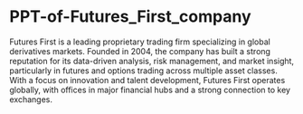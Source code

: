 # PPT-of-Futures_First_company

Futures First is a leading proprietary trading firm specializing in global derivatives markets. Founded in 2004, the company has built a strong reputation for its data-driven analysis, risk management, and market insight, particularly in futures and options trading across multiple asset classes. With a focus on innovation and talent development, Futures First operates globally, with offices in major financial hubs and a strong connection to key exchanges.
